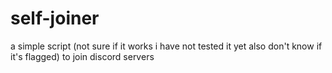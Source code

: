# self-joiner
a simple script (not sure if it works i have not tested it yet also don't know if it's flagged) to join discord servers
